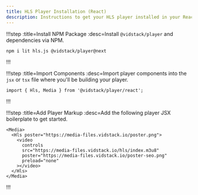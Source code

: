 ```yaml
---
title: HLS Player Installation (React)
description: Instructions to get your HLS player installed in your React project and on-screen.
---
```


!!!step :title=Install NPM Package :desc=Install `@vidstack/player` and dependencies via NPM.

```bash:copy
npm i lit hls.js @vidstack/player@next
```

!!!

!!!step :title=Import Components :desc=Import player components into the `jsx` or `tsx` file where you'll be building your player.

```js:copy
import { Hls, Media } from '@vidstack/player/react';
```

!!!

!!!step :title=Add Player Markup :desc=Add the following player JSX boilerplate to get started.

```jsx:copy
<Media>
  <Hls poster="https://media-files.vidstack.io/poster.png">
    <video
      controls
      src="https://media-files.vidstack.io/hls/index.m3u8"
      poster="https://media-files.vidstack.io/poster-seo.png"
      preload="none"
    ></video>
  </Hls>
</Media>
```

!!!

